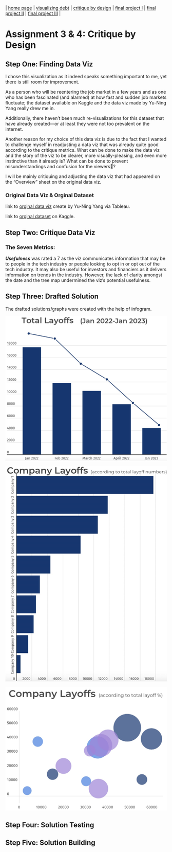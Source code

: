 | [home page](https://cmustudent.github.io/tswd-portfolio-templates/) | [visualizing debt](visualizing-government-debt) | [critique by design](critique-by-design) | [final project I](final-project-part-one) | [final project II](final-project-part-two) | [final project III](final-project-part-three) |

# Assignment 3 & 4: Critique by Design
## Step One: Finding Data Viz
I chose this visualization as it indeed speaks something important to me, yet there is still room for improvement. 

As a person who will be reentering the job market in a few years and as one who has been fascinated (and alarmed) at how fast and sudden job markets fluctuate; the dataset available on Kaggle and the data viz made by Yu-Ning Yang really drew me in. 

Additionally, there haven’t been much re-visualizations for this dataset that have already created—or at least they were not too prevalent on the internet.

Another reason for my choice of this data viz is due to the fact that I wanted to challenge myself in readjusting a data viz that was already quite good according to the critique metrics. What can be done to make the data viz and the story of the viz to be clearer, more visually-pleasing, and even more instinctive than it already is? What can be done to prevent misunderstandings and confusion for the viewers🧐? 

I will be mainly critiquing and adjusting the data viz that had appeared on the “Overview” sheet on the original data viz.

### Original Data Viz & Orginal Dataset
link to [orginal data viz](https://public.tableau.com/views/TechnologyCompanyLayoffs2022-2023_16794592355360/Overview?:language=en-US&:display_count=n&:origin=viz_share_link](https://public.tableau.com/views/TechnologyCompanyLayoffs2022-2023_16794592355360/Overview?:language=en-US&:display_count=n&:origin=viz_share_link)) create by Yu-Ning Yang via Tableau.

link to [orginal dataset](https://www.kaggle.com/datasets/salimwid/technology-company-layoffs-20222023-data?resource=download) on Kaggle.


## Step Two: Critique Data Viz
### The Seven Metrics:
**_Usefulness_** was rated a 7 as the viz communicates information that may be to people in the tech industry or people looking to opt in or opt out of the tech industry. It may also be useful for investors and financiers as it delivers information on trends in the industry. However, the lack of clarity amongst the date and the tree map undermined the viz’s potential usefulness. 



## Step Three: Drafted Solution
The drafted solutions/graphs were created with the help of infogram.

![graph 1](/1.jpeg)


![graph 2](/2.jpeg)


![graph 3](/3.jpeg)

## Step Four: Solution Testing


## Step Five: Solution Building
